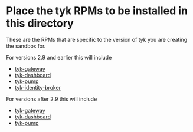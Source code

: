 # Place the tyk RPMs to be installed in this directory

These are the RPMs that are specific to the version of tyk you are creating the sandbox for.

For versions 2.9 and earlier this will include
* [tyk-gateway](https://packagecloud.io/app/tyk/tyk-gateway/search?q=x86_64&filter=all&filter=all&dist=el%2F7)
* [tyk-dashboard](https://packagecloud.io/app/tyk/tyk-dashboard/search?q=x86_64&filter=all&filter=all&dist=el%2F7)
* [tyk-pump](https://packagecloud.io/app/tyk/tyk-pump/search?q=x86_64&filter=all&filter=all&dist=el%2F7)
* [tyk-identity-broker](https://packagecloud.io/app/tyk/tyk-identity-broker/search?q=x86_64&filter=all&filter=all&dist=el%2F7)

For versions after 2.9 this will include
* [tyk-gateway](https://packagecloud.io/app/tyk/tyk-gateway/search?q=x86_64&filter=all&filter=all&dist=el%2F7)
* [tyk-dashboard](https://packagecloud.io/app/tyk/tyk-dashboard/search?q=x86_64&filter=all&filter=all&dist=el%2F7)
* [tyk-pump](https://packagecloud.io/app/tyk/tyk-pump/search?q=x86_64&filter=all&filter=all&dist=el%2F7)
